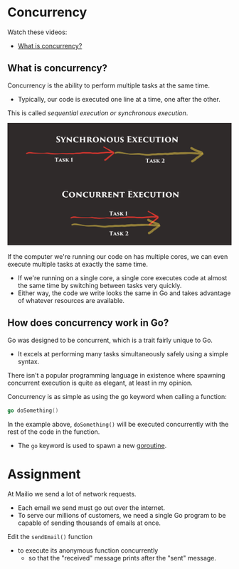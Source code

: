 # Concurrency

Watch these videos:

- [What is concurrency?](https://youtu.be/snK5wn00Lhw)

## What is concurrency?

Concurrency is the ability to perform multiple tasks at the same time.

- Typically, our code is executed one line at a time, one after the other.

This is called _sequential execution or synchronous execution_.

![concurrency](./concurrency.png)

If the computer we're running our code on has multiple cores, we can even execute multiple tasks at exactly the same time.

- If we're running on a single core, a single core executes code at almost the same time by switching between tasks very quickly.
- Either way, the code we write looks the same in Go and takes advantage of whatever resources are available.

## How does concurrency work in Go?

Go was designed to be concurrent, which is a trait fairly unique to Go.

- It excels at performing many tasks simultaneously safely using a simple syntax.

There isn't a popular programming language in existence where spawning concurrent execution is quite as elegant, at least in my opinion.

Concurrency is as simple as using the go keyword when calling a function:

```go
go doSomething()
```

In the example above, `doSomething()` will be executed concurrently with the rest of the code in the function.

- The `go` keyword is used to spawn a new [goroutine](https://gobyexample.com/goroutines).

# Assignment

At Mailio we send a lot of network requests.

- Each email we send must go out over the internet.
- To serve our millions of customers, we need a single Go program to be capable of sending thousands of emails at once.

Edit the `sendEmail()` function

- to execute its anonymous function concurrently
  - so that the "received" message prints after the "sent" message.

